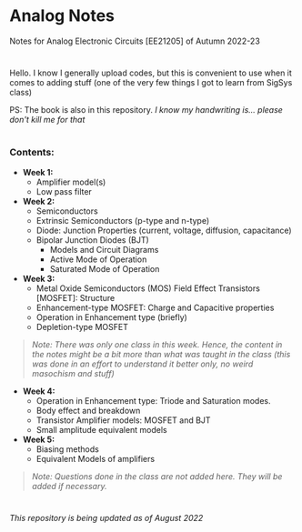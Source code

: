 # Analog Notes
Notes for Analog Electronic Circuits [EE21205] of Autumn 2022-23

#
Hello. I know I generally upload codes, but this is convenient to use when it comes to adding stuff (one of the very few things I got to learn from SigSys class)

PS: The book is also in this repository.
_I know my handwriting is... please don't kill me for that_

#
### Contents:
- **Week 1:**
	- Amplifier model(s)
	- Low pass filter
- **Week 2:** 
	- Semiconductors
	- Extrinsic Semiconductors (p-type and n-type)
	- Diode: Junction Properties (current, voltage, diffusion, capacitance)
	- Bipolar Junction Diodes (BJT)
		- Models and Circuit Diagrams
		- Active Mode of Operation
		- Saturated Mode of Operation
- **Week 3:** 
	- Metal Oxide Semiconductors (MOS) Field Effect Transistors [MOSFET]: Structure
	- Enhancement-type MOSFET: Charge and Capacitive properties
	- Operation in Enhancement type (briefly)
	- Depletion-type MOSFET
> _Note: There was only one class in this week. Hence, the content in the notes might be a bit more than what was taught in the class (this was done in an effort to understand it better only, no weird masochism and stuff)_
- **Week 4:**
	- Operation in Enhancement type: Triode and Saturation modes.
	- Body effect and breakdown
	- Transistor Amplifier models: MOSFET and BJT
	- Small amplitude equivalent models
- **Week 5:**
	- Biasing methods
	- Equivalent Models of amplifiers
> _Note: Questions done in the class are not added here. They will be added if necessary._

#
_This repository is being updated as of August 2022_